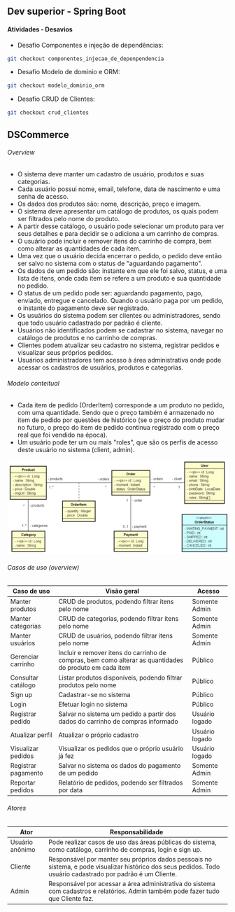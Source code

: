 ## Dev superior - Spring Boot

#### Atividades - Desavios
 - Desafio Componentes e injeção de dependências: 
```bash 
git checkout componentes_injecao_de_depenpendencia
```  
 - Desafio Modelo de domínio e ORM: 
```bash
git checkout modelo_dominio_orm
```
- Desafio CRUD de Clientes:
```bash
git checkout crud_clientes
```

## DSCommerce

###### Overview
 - O sistema deve manter um cadastro de usuário, produtos e suas categorias. 
 - Cada usuário possui nome, email, telefone, data de nascimento e uma senha de acesso. 
 - Os dados dos produtos são: nome, descrição, preço e imagem. 
 - O sistema deve apresentar um catálogo de produtos, os quais podem ser filtrados pelo nome do produto. 
 - A partir desse catálogo, o usuário pode selecionar um produto para ver seus detalhes e para decidir se o adiciona a um carrinho de compras. 
 - O usuário pode incluir e remover itens do carrinho de compra, bem como alterar as quantidades de cada item. 
 - Uma vez que o usuário decida encerrar o pedido, o pedido deve então ser salvo no sistema com o status de "aguardando pagamento". 
 - Os dados de um pedido são: instante em que ele foi salvo, status, e uma lista de itens, onde cada item se refere a um produto e sua quantidade no pedido. 
 - O status de um pedido pode ser: aguardando pagamento, pago, enviado, entregue e cancelado. Quando o usuário paga por um pedido, o instante do pagamento deve ser registrado. 
 - Os usuários do sistema podem ser clientes ou administradores, sendo que todo usuário cadastrado por padrão é cliente. 
 - Usuários não identificados podem se cadastrar no sistema, navegar no catálogo de produtos e no carrinho de compras. 
 - Clientes podem atualizar seu cadastro no sistema, registrar pedidos e visualizar seus próprios pedidos. 
 - Usuários administradores tem acesso à área administrativa onde pode acessar os cadastros de usuários, produtos e categorias.

###### Modelo conteitual
 - Cada item de pedido (OrderItem) corresponde a um produto no pedido, com uma 
   quantidade. Sendo que o preço também é armazenado no item de pedido por
   questões de histórico (se o preço do produto mudar no futuro, o preço do item de
   pedido continua registrado com o preço real que foi vendido na época).
 - Um usuário pode ter um ou mais "roles", que são os perfis de acesso deste usuário
   no sistema (client, admin).

![img.png](img/img.png)

###### Casos de uso (overview)
| **Caso de uso**     | **Visão geral**                                                                                         | **Acesso**     |
|---------------------|---------------------------------------------------------------------------------------------------------|----------------|
| Manter produtos     | CRUD de produtos, podendo filtrar itens pelo nome                                                       | Somente Admin  |
| Manter categorias   | CRUD de categorias, podendo filtrar itens pelo nome                                                     | Somente Admin  |
| Manter usuários     | CRUD de usuários, podendo filtrar itens pelo nome                                                       | Somente Admin  |
| Gerenciar carrinho  | Incluir e remover itens do carrinho de compras, bem como alterar as quantidades do produto em cada item | Público        |
| Consultar catálogo  | Listar produtos disponíveis, podendo filtrar produtos  pelo nome                                        | Público        |
| Sign up             | Cadastrar-se no sistema                                                                                 | Público        |
| Login               | Efetuar login no sistema                                                                                | Público        |
| Registrar pedido    | Salvar no sistema um pedido a partir dos dados do  carrinho de compras informado                        | Usuário logado |
| Atualizar perfil    | Atualizar o próprio cadastro                                                                            | Usuário logado |
| Visualizar pedidos  | Visualizar os pedidos que o próprio usuário já fez                                                      | Usuário logado |
| Registrar pagamento | Salvar no sistema os dados do pagamento de um  pedido                                                   | Somente Admin  |
| Reportar pedidos    | Relatório de pedidos, podendo ser filtrados por data                                                    | Somente Admin  |

###### Atores
| **Ator**        | **Responsabilidade**                                                                                                                                          |
|-----------------|---------------------------------------------------------------------------------------------------------------------------------------------------------------|
| Usuário anônimo | Pode realizar casos de uso das áreas públicas do sistema, como  catálogo, carrinho de compras, login e sign up.                                               |
| Cliente         | Responsável por manter seu próprios dados pessoais no sistema, e pode visualizar histórico dos seus pedidos. Todo usuário cadastrado por padrão é um Cliente. |
| Admin           | Responsável por acessar a área administrativa do sistema com cadastros e relatórios. Admin também pode fazer tudo que Cliente faz.                            |
